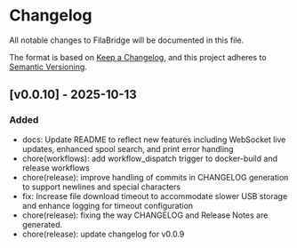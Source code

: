 # Changelog

All notable changes to FilaBridge will be documented in this file.

The format is based on [Keep a Changelog](https://keepachangelog.com/en/1.0.0/),
and this project adheres to [Semantic Versioning](https://semver.org/spec/v2.0.0.html).

## [v0.0.10] - 2025-10-13

### Added

- docs: Update README to reflect new features including WebSocket live updates, enhanced spool search, and print error handling
- chore(workflows): add workflow_dispatch trigger to docker-build and release workflows
- chore(release): improve handling of commits in CHANGELOG generation to support newlines and special characters
- fix: Increase file download timeout to accommodate slower USB storage and enhance logging for timeout configuration
- chore(release): fixing the way CHANGELOG and Release Notes are generated.
- chore(release): update changelog for v0.0.9
